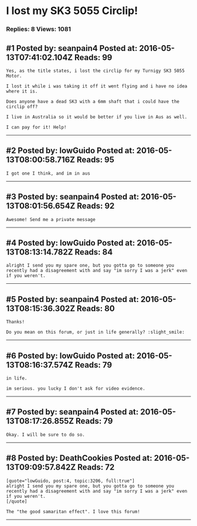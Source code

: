 # I lost my SK3 5055 Circlip!

### Replies: 8 Views: 1081

## \#1 Posted by: seanpain4 Posted at: 2016-05-13T07:41:02.104Z Reads: 99

```
Yes, as the title states, i lost the circlip for my Turnigy SK3 5055 Motor. 

I lost it while i was taking it off it went flying and i have no idea where it is. 

Does anyone have a dead SK3 with a 6mm shaft that i could have the circlip off? 

I live in Australia so it would be better if you live in Aus as well. 

I can pay for it! Help!
```

---
## \#2 Posted by: lowGuido Posted at: 2016-05-13T08:00:58.716Z Reads: 95

```
I got one I think, and im in aus
```

---
## \#3 Posted by: seanpain4 Posted at: 2016-05-13T08:01:56.654Z Reads: 92

```
Awesome! Send me a private message
```

---
## \#4 Posted by: lowGuido Posted at: 2016-05-13T08:13:14.782Z Reads: 84

```
alright I send you my spare one, but you gotta go to someone you recently had a disagreement with and say "im sorry I was a jerk" even if you weren't.
```

---
## \#5 Posted by: seanpain4 Posted at: 2016-05-13T08:15:36.302Z Reads: 80

```
Thanks! 

Do you mean on this forum, or just in life generally? :slight_smile:
```

---
## \#6 Posted by: lowGuido Posted at: 2016-05-13T08:16:37.574Z Reads: 79

```
in life.

im serious. you lucky I don't ask for video evidence.
```

---
## \#7 Posted by: seanpain4 Posted at: 2016-05-13T08:17:26.855Z Reads: 79

```
Okay. I will be sure to do so.
```

---
## \#8 Posted by: DeathCookies Posted at: 2016-05-13T09:09:57.842Z Reads: 72

```
[quote="lowGuido, post:4, topic:3206, full:true"]
alright I send you my spare one, but you gotta go to someone you recently had a disagreement with and say "im sorry I was a jerk" even if you weren't.
[/quote]

The "the good samaritan effect". I love this forum!
```

---

